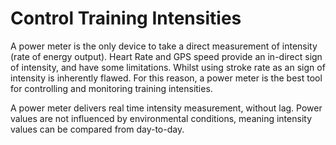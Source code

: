 # Control Training Intensities

A power meter is the only device to take a direct measurement of intensity (rate of energy output). Heart Rate and GPS speed provide an in-direct sign of intensity, and have some limitations. Whilst using stroke rate as an sign of intensity is inherently flawed. For this reason, a power meter is the best tool for controlling and monitoring training intensities.

A power meter delivers real time intensity measurement, without lag. Power values are not influenced by environmental conditions, meaning intensity values can be compared from day-to-day.